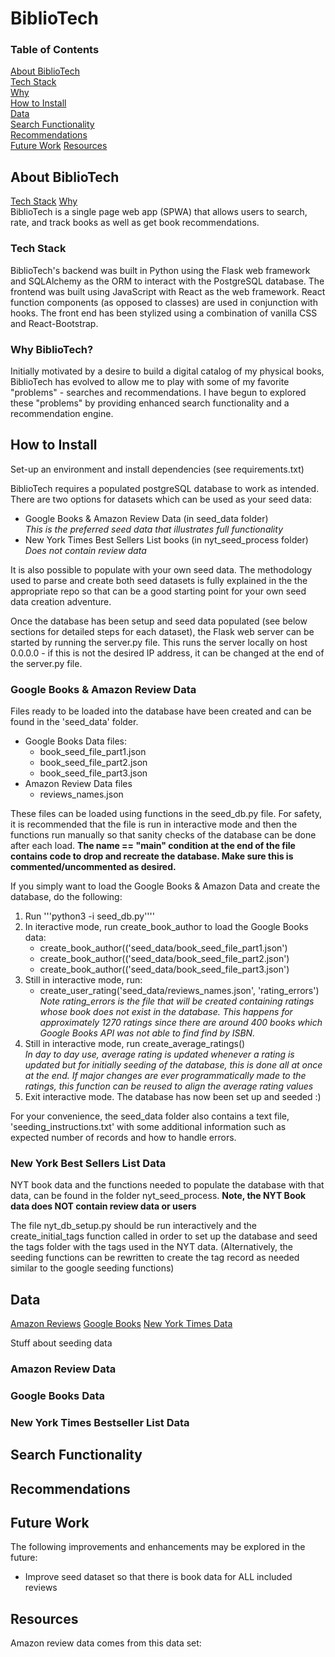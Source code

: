 # BiblioTech

### Table of Contents
  [About BiblioTech](#about)    
    [Tech Stack](#tech)  
    [Why](#why)  
  [How to Install](#install)  
  [Data](#data)  
  [Search Functionality](#search)  
  [Recommendations](#recommend)  
  [Future Work](#future)
  [Resources](#resources)  

## <a name="about"></a>About BiblioTech
[Tech Stack](#tech)
[Why](#why)  
BiblioTech is a single page web app (SPWA) that allows users to search, rate, and track books as well as get book recommendations.  

### <a name="tech"></a>Tech Stack
BiblioTech's backend was built in Python using the Flask web framework and SQLAlchemy as the ORM to interact with the PostgreSQL database.
The frontend was built using JavaScript with React as the web framework. React function components (as opposed to classes) are used in conjunction with hooks. 
The front end has been stylized using a combination of vanilla CSS and React-Bootstrap.

### <a name="why"></a>Why BiblioTech?
Initially motivated by a desire to build a digital catalog of my physical books, BiblioTech has evolved to allow me to play with some of my favorite "problems" - searches and recommendations. I have begun to explored these "problems" by  providing enhanced search functionality and a recommendation engine. 

## <a name="install"></a> How to Install
Set-up an environment and install dependencies (see requirements.txt)

BiblioTech requires a populated postgreSQL database to work as intended. There are two options for datasets which can be used as your seed data:
- Google Books & Amazon Review Data (in seed_data folder)    
  *This is the preferred seed data that illustrates full functionality*
- New York Times Best Sellers List books (in nyt_seed_process folder)   
  *Does not contain review data*

It is also possible to populate with your own seed data. The methodology used to parse and create both seed datasets is fully explained in the the appropriate repo so that can be a good starting point for your own seed data creation adventure. 

Once the database has been setup and seed data populated (see below sections for detailed steps for each dataset), the Flask web server can be started by running the server.py file. This runs the server locally on host 0.0.0.0 - if this is not the desired IP address, it can be changed at the end of the server.py file. 

### Google Books & Amazon Review Data
Files ready to be loaded into the database have been created and can be found in the 'seed_data' folder. 
- Google Books Data files:
  - book_seed_file_part1.json
  - book_seed_file_part2.json
  - book_seed_file_part3.json
- Amazon Review Data files
  - reviews_names.json

These files can be loaded using functions in the seed_db.py file. For safety, it is recommended that the file is run in interactive mode and then the functions run manually so that sanity checks of the database can be done after each load. **The __name__ == "__main__" condition at the end of the file contains code to drop and recreate the database. Make sure this is commented/uncommented as desired.**

If you simply want to load the Google Books & Amazon Data and create the database, do the following:
1. Run '''python3 -i seed_db.py'''' 
2. In iteractive mode, run create_book_author to load the Google Books data:
    - create_book_author(('seed_data/book_seed_file_part1.json')
    - create_book_author(('seed_data/book_seed_file_part2.json')
    - create_book_author(('seed_data/book_seed_file_part3.json')
3. Still in interactive mode, run:
    - create_user_rating('seed_data/reviews_names.json', 'rating_errors')   
      *Note rating_errors is the file that will be created containing ratings whose book does not exist in the database. This happens for approximately 1270 ratings since there are around 400 books which Google Books API was not able to find find by ISBN.*
4. Still in interactive mode, run create_average_ratings()  
    *In day to day use, average rating is updated whenever a rating is updated but for initially seeding of the database, this is done all at once at the end. If major changes are ever programmatically made to the ratings, this function can be reused to align the average rating values*
5. Exit interactive mode. The database has now been set up and seeded :)

For your convenience, the seed_data folder also contains a text file, 'seeding_instructions.txt' with some additional information such as expected number of records and how to handle errors. 

### New York Best Sellers List Data 
NYT book data and the functions needed to populate the database with that data, can be found in the folder nyt_seed_process. **Note, the NYT Book data does NOT contain review data or users**

The file nyt_db_setup.py should be run interactively and the create_initial_tags function called in order to set up the database and seed the tags folder with the tags used in the NYT data. (Alternatively, the seeding functions can be rewritten to create the tag record as needed similar to the google seeding functions)

## <a name="data"></a> Data
[Amazon Reviews](#reviewData)
[Google Books](#googleData)
[New York Times Data](#nytData)

Stuff about seeding data

### <a name="reviewData"></a>Amazon Review Data


### <a name="googleData"></a>Google Books Data

### <a name="nytData"></a>New York Times Bestseller List Data

## <a name="search"></a> Search Functionality

## <a name="recommend"></a> Recommendations

## <a name=future></a> Future Work
The following improvements and enhancements may be explored in the future:
- Improve seed dataset so that there is book data for ALL included reviews

## <a name="resources"></a> Resources
Amazon review data comes from this data  set: